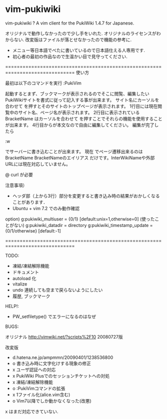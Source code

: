 vim-pukiwiki
============

vim-pukiwiki ? A vim client for the PukiWiki 1.4.7 for Japanese.

オリジナルで動作しなかったので少し手をいれた.
オリジナルのライセンスがわからない.
改変版はファイルが落とせなかったので機能の参考に.

- メニュー等日本語でべたに書いているので日本語仕える人専用です.
- 初心者の最初の作品なので生温かい目で見守ってください.

==============================================================================
使い方

  最初は以下のコマンドを実行
    :PukiVim

  起動するとまず、ブックマークが表示されるのでそこに閲覧、編集したいPukiWikiサイトを書式に従って記入する事が出来ます。
  サイト名にカーソルを合わせて <CR> を押すとそのサイトのトップページが表示されます。
  1行目には現在閲覧中のサイト名、ページ名が表示されます。
  2行目に表示されている BracketName はカーソルを合わせて <CR> を押すことでそれらの機能を使用することが出来ます。
  4行目からが本文なので自由に編集してください。
  編集が完了したら

  :w

  でサーバーに書き込むことが出来ます。
  現在 <CR> でページ遷移出来るのは
        BracketName
        BracketNameのエイリアス
  だけです。InterWikiNameや外部URLには現在対応していません。

  @ curl が必要

  注意事項）
  - ヘッダ部（上から3行）部分を変更すると書き込み時の結果がおかしくなることがあります．
  - Ubuntu + vim 7.2 でのみ動作確認

  option)
  g:pukiwiki_multiuser = {0/1} [default:unix=1,otherwise=0]
     (使ったことがない)
  g:pukiwiki_datadir   = directory
  g:pukiwiki_timestamp_update = {0/1/otherwise}  [default:-1]
 
==============================================================================

TODO:
  - 凍結/凍結解除機能
  - ドキュメント
  - autoload 化
  - vitalize
  - undo 連続しても空まで戻らないようにしたい
  - 履歴, ブックマーク


HELP!:
  - PW_setfiletype() でエラーになるのはなぜ

BUGS:


オリジナル
  http://vimwiki.net/?scripts%2F10
  20080727版 

改変版
  - d.hatena.ne.jp/ampmmn/20090401/1238536800
  - o 書き込み時に文字化けする現象の修正
  - x ユーザ認証への対応
  - x PukiWiki Plusでのセッションチケットへの対処
  - x 凍結/凍結解除機能
  - o :PukiVimコマンドの拡張
  - x 1ファイル化(alice.vim含む)
  - o Vim7以降でしか動かなくなった(改悪)

x はまだ対応できていない.



